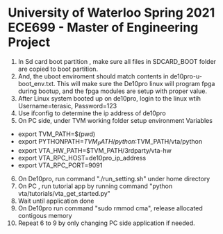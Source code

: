 # University of Waterloo Spring 2021 ECE699 - Master of Engineering Project
1. In Sd card boot partition , make sure all files in SDCARD_BOOT folder are copied to boot partition.
2. And, the uboot enviroment should match contents in de10pro-u-boot_env.txt. This will make sure the De10pro linux will program fpga during bootup, and the fpga modules are setup with proper value.
3. After Linux system booted up on de10pro, login to the linux wtih Username=terasic, Password=123
4. Use ifconfig to determine the ip address of de10pro
5. On PC side, under TVM working folder setup environment Variables
- export TVM_PATH=$(pwd)
- export PYTHONPATH=$TVM_PATH/python:$TVM_PATH/vta/python
- export VTA_HW_PATH=$TVM_PATH/3rdparty/vta-hw
- export VTA_RPC_HOST=de10pro_ip_address
- export VTA_RPC_PORT=9091

6. On De10pro, run command "./run_setting.sh" under home directory
7. On PC , run tutorial app by running command "python vta/tutorials/vta_get_started.py"
8. Wait until application done
9. On De10pro run command "sudo rmmod cma", release allocated contigous memory
10. Repeat 6 to 9 by only changing PC side application if needed.  

